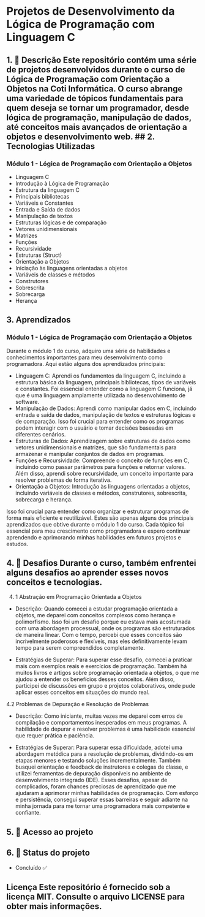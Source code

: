 # Projetos de Desenvolvimento da Lógica de Programação com Linguagem C 

## 1. 📝 Descrição Este repositório contém uma série de projetos desenvolvidos durante o curso de Lógica de Programação com Orientação a Objetos na Coti Informática. O curso abrange uma variedade de tópicos fundamentais para quem deseja se tornar um programador, desde lógica de programação, manipulação de dados, até conceitos mais avançados de orientação a objetos e desenvolvimento web. ## 2. Tecnologias Utilizadas 

### Módulo 1 - Lógica de Programação com Orientação a Objetos

- Linguagem C
- Introdução à Lógica de Programação
- Estrutura da linguagem C
- Principais bibliotecas
- Variáveis ​​e Constantes
- Entrada e Saída de dados
- Manipulação de textos
- Estruturas lógicas e de comparação
- Vetores unidimensionais
- Matrizes
- Funções
- Recursividade
- Estruturas (Struct)
- Orientação a Objetos
- Iniciação às linguagens orientadas a objetos
- Variáveis ​​de classes e métodos
- Construtores
- Sobrescrita
- Sobrecarga
- Herança

## 3. Aprendizados 

### Módulo 1 - Lógica de Programação com Orientação a Objetos 

Durante o módulo 1 do curso, adquiro uma série de habilidades e conhecimentos importantes para meu desenvolvimento como programadora. Aqui estão alguns dos aprendizados principais: 

- Linguagem C: Aprendi os fundamentos da linguagem C, incluindo a estrutura básica da linguagem, principais bibliotecas, tipos de variáveis ​​e constantes. Foi essencial entender como a linguagem C funciona, já que é uma linguagem amplamente utilizada no desenvolvimento de software.
- Manipulação de Dados: Aprendi como manipular dados em C, incluindo entrada e saída de dados, manipulação de textos e estruturas lógicas e de comparação. Isso foi crucial para entender como os programas podem interagir com o usuário e tomar decisões baseadas em diferentes cenários.
- Estruturas de Dados: Aprendizagem sobre estruturas de dados como vetores unidimensionais e matrizes, que são fundamentais para armazenar e manipular conjuntos de dados em programas.
- Funções e Recursividade: Compreende o conceito de funções em C, incluindo como passar parâmetros para funções e retornar valores. Além disso, aprendi sobre recursividade, um conceito importante para resolver problemas de forma iterativa.
- Orientação a Objetos: Introdução às linguagens orientadas a objetos, incluindo variáveis ​​de classes e métodos, construtores, sobrescrita, sobrecarga e herança.

Isso foi crucial para entender como organizar e estruturar programas de forma mais eficiente e reutilizável. Estes são apenas alguns dos principais aprendizados que obtive durante o módulo 1 do curso. Cada tópico foi essencial para meu crescimento como programadora e espero continuar aprendendo e aprimorando minhas habilidades em futuros projetos e estudos.

## 4. 🚧 Desafios Durante o curso, também enfrentei alguns desafios ao aprender esses novos conceitos e tecnologias. 

4. 1 Abstração em Programação Orientada a Objetos

- Descrição: Quando comecei a estudar programação orientada a objetos, me deparei com conceitos complexos como herança e polimorfismo. Isso foi um desafio porque eu estava mais acostumada com uma abordagem processual, onde os programas são estruturados de maneira linear. Com o tempo, percebi que esses conceitos são incrivelmente poderosos e flexíveis, mas eles definitivamente levam tempo para serem compreendidos completamente.

- Estratégias de Superar: Para superar esse desafio, comecei a praticar mais com exemplos reais e exercícios de programação. Também há muitos livros e artigos sobre programação orientada a objetos, o que me ajudou a entender os benefícios desses conceitos. Além disso, participei de discussões em grupo e projetos colaborativos, onde pude aplicar esses conceitos em situações do mundo real.

4.2 Problemas de Depuração e Resolução de Problemas 

- Descrição: Como iniciante, muitas vezes me deparei com erros de compilação e comportamentos inesperados em meus programas. A habilidade de depurar e resolver problemas é uma habilidade essencial que requer prática e paciência.

- Estratégias de Superar: Para superar essa dificuldade, adotei uma abordagem metódica para a resolução de problemas, dividindo-os em etapas menores e testando soluções incrementalmente. Também busquei orientação e feedback de instrutores e colegas de classe, e utilizei ferramentas de depuração disponíveis no ambiente de desenvolvimento integrado (IDE). Esses desafios, apesar de complicados, foram chances preciosas de aprendizado que me ajudaram a aprimorar minhas habilidades de programação. Com esforço e persistência, consegui superar essas barreiras e seguir adiante na minha jornada para me tornar uma programadora mais competente e confiante.

## 5. 📁 Acesso ao projeto 

## 6. 🎯 Status do projeto 

- Concluído ✅ 

## Licença Este repositório é fornecido sob a licença MIT. Consulte o arquivo LICENSE para obter mais informações.
